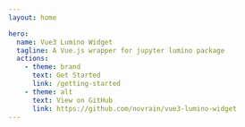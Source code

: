 ```yaml
---
layout: home

hero:
  name: Vue3 Lumino Widget
  tagline: A Vue.js wrapper for jupyter lumino package
  actions:
    - theme: brand
      text: Get Started
      link: /getting-started
    - theme: alt
      text: View on GitHub
      link: https://github.com/novrain/vue3-lumino-widget
---
```

